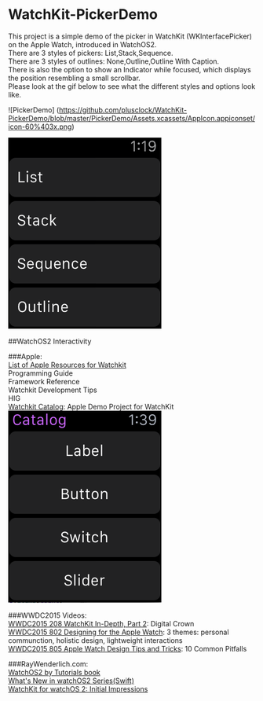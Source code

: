 # WatchKit-PickerDemo

This project is a simple demo of the picker in WatchKit (WKInterfacePicker) on the Apple Watch, introduced in WatchOS2.  
There are 3 styles of pickers: List,Stack,Sequence.  
There are 3 styles of outlines: None,Outline,Outline With Caption.  
There is also the option to show an Indicator while focused, which displays the position resembling a small scrollbar.   
Please look at the gif below to see what the different styles and options look like.

![PickerDemo] (https://github.com/plusclock/WatchKit-PickerDemo/blob/master/PickerDemo/Assets.xcassets/AppIcon.appiconset/icon-60%403x.png) 

![pickerDemo](https://github.com/plusclock/WatchKit-PickerDemo/blob/master/pickerDemo.gif)

##WatchOS2 Interactivity

###Apple:  
[List of Apple Resources for Watchkit](https://developer.apple.com/watchkit/)  
Programming Guide  
Framework Reference  
Watchkit Development Tips  
HIG  
[Watchkit Catalog](https://developer.apple.com/library/ios/samplecode/WKInterfaceCatalog/Introduction/Intro.html): Apple Demo Project for WatchKit   
![Watchkit Catalog](https://github.com/plusclock/WatchKit-PickerDemo/blob/master/apple_catalog.png)


###WWDC2015 Videos:  
[WWDC2015 208 WatchKit In-Depth, Part 2](https://developer.apple.com/videos/play/wwdc2015-208/): Digital Crown  
[WWDC2015 802 Designing for the Apple Watch](https://developer.apple.com/videos/play/wwdc2015-802/): 3 themes: personal communction, holistic design, lightweight interactions  
[WWDC2015 805 Apple Watch Design Tips and Tricks](https://developer.apple.com/videos/play/wwdc2015-805/): 10 Common Pitfalls


###RayWenderlich.com:  
[WatchOS2 by Tutorials book](http://www.raywenderlich.com/store/watchos-2-by-tutorials)  
[What's New in watchOS2 Series(Swift)](http://www.raywenderlich.com/video-tutorials#watchos2)  
[WatchKit for watchOS 2: Initial Impressions](http://www.raywenderlich.com/108415/watchkit-for-watchos-2)  
